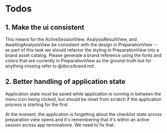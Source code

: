 # Todos

## 1. Make the ui consistent

This means for the ActiveSessionView, AnalysisResultView, and AwaitingAnalysisView be consistent with the design in PreparationView -- as part of this task we should refactor the styling in PreparationView into a brand asset catalog. Please generate a brand reference using the fonts and colors that are currently in PreparationView as the ground-truth but for anything missing refer to @docs/brand.md .

## 2. Better handling of application state

Application state must be saved while application is running in between the menu icon being clicked, but should be reset from scratch if the application process is starting for the first

At the moment, the application is forgetting about the checklist state across preparation view opens and it's remembering that it's within an active session across app terminations. We need to fix that.

